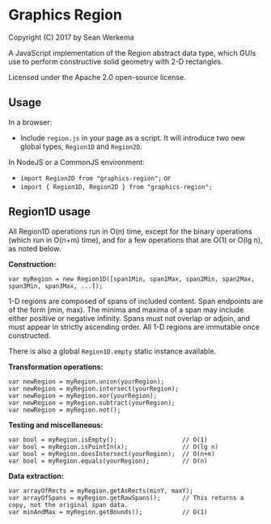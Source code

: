 # Graphics Region

Copyright (C) 2017 by Sean Werkema

A JavaScript implementation of the Region abstract data type, which GUIs use to perform constructive solid geometry with 2-D rectangles.

Licensed under the Apache 2.0 open-source license.

## Usage

In a browser:

  - Include `region.js` in your page as a script.  It will introduce two new global types, `Region1D` and `Region2D`.

In NodeJS or a CommonJS environment:

  - `import Region2D from "graphics-region";`
    or
  - `import { Region1D, Region2D } from "graphics-region";`

## Region1D usage

All Region1D operations run in O(n) time, except for the binary operations (which run in O(n+m) time),
and for a few operations that are O(1) or O(lg n), as noted below.

**Construction:**

```
var myRegion = new Region1D([span1Min, span1Max, span2Min, span2Max, span3Min, span3Max, ...]);
```

1-D regions are composed of spans of included content.  Span endpoints are of the form [min, max).
The minima and maxima of a span may include either positive or negative infinity.  Spans must not
overlap or adjoin, and must appear in strictly ascending order.  All 1-D regions are immutable once
constructed.

There is also a global `Region1D.empty` static instance available.

**Transformation operations:**

```
var newRegion = myRegion.union(yourRegion);
var newRegion = myRegion.intersect(yourRegion);
var newRegion = myRegion.xor(yourRegion);
var newRegion = myRegion.subtract(yourRegion);
var newRegion = myRegion.not();
```

**Testing and miscellaneous:**

```
var bool = myRegion.isEmpty();                  // O(1)
var bool = myRegion.isPointIn(x);               // O(lg n)
var bool = myRegion.doesIntersect(yourRegion);  // O(n+m)
var bool = myRegion.equals(yourRegion);         // O(n)
```

**Data extraction:**

```
var arrayOfRects = myRegion.getAsRects(minY, maxY);
var arrayOfSpans = myRegion.getRawSpans();      // This returns a copy, not the original span data.
var minAndMax = myRegion.getBounds();           // O(1)
```

